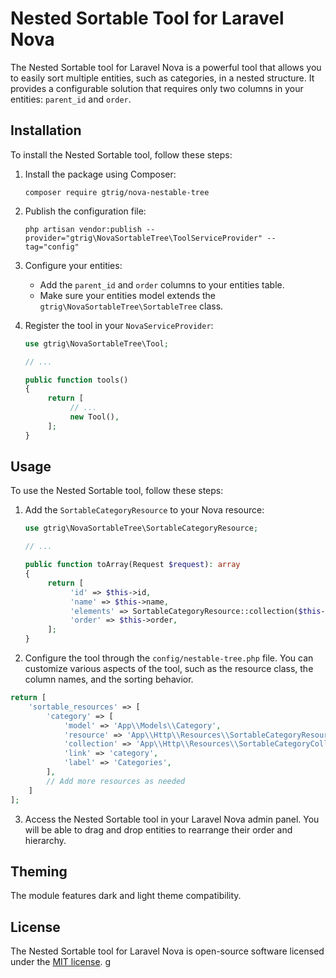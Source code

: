 # Nested Sortable Tool for Laravel Nova

The Nested Sortable tool for Laravel Nova is a powerful tool that allows you to easily sort multiple entities, such as categories, in a nested structure. It provides a configurable solution that requires only two columns in your entities: `parent_id` and `order`.

## Installation

To install the Nested Sortable tool, follow these steps:

1. Install the package using Composer:

    ```shell
    composer require gtrig/nova-nestable-tree
    ```

2. Publish the configuration file:

    ```shell
    php artisan vendor:publish --provider="gtrig\NovaSortableTree\ToolServiceProvider" --tag="config"
    ```

3. Configure your entities:

    - Add the `parent_id` and `order` columns to your entities table.
    - Make sure your entities model extends the `gtrig\NovaSortableTree\SortableTree` class.

4. Register the tool in your `NovaServiceProvider`:

    ```php
    use gtrig\NovaSortableTree\Tool;

    // ...

    public function tools()
    {
         return [
              // ...
              new Tool(),
         ];
    }
    ```

## Usage

To use the Nested Sortable tool, follow these steps:

1. Add the `SortableCategoryResource` to your Nova resource:

    ```php
    use gtrig\NovaSortableTree\SortableCategoryResource;

    // ...

    public function toArray(Request $request): array
    {
         return [
              'id' => $this->id,
              'name' => $this->name,
              'elements' => SortableCategoryResource::collection($this->children),
              'order' => $this->order,
         ];
    }
    ```

2. Configure the tool through the `config/nestable-tree.php` file. You can customize various aspects of the tool, such as the resource class, the column names, and the sorting behavior.

```php
return [
    'sortable_resources' => [
        'category' => [
            'model' => 'App\\Models\\Category',
            'resource' => 'App\\Http\\Resources\\SortableCategoryResource',
            'collection' => 'App\\Http\\Resources\\SortableCategoryCollection',
            'link' => 'category',
            'label' => 'Categories',
        ],
        // Add more resources as needed
    ]
];
```

3. Access the Nested Sortable tool in your Laravel Nova admin panel. You will be able to drag and drop entities to rearrange their order and hierarchy.

## Theming
The module features dark and light theme compatibility.

## License

The Nested Sortable tool for Laravel Nova is open-source software licensed under the [MIT license](https://opensource.org/licenses/MIT).
g
